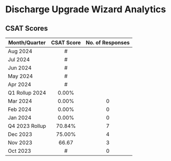 # Discharge Upgrade Wizard Analytics

## CSAT Scores

| Month/Quarter | CSAT Score | No. of Responses
| --- |:---:|:---:|
| Aug 2024 | # ||
| Jul 2024 | # ||
| Jun 2024 | # ||
| May 2024 | # ||
| Apr 2024 | # ||
| Q1 Rollup 2024 | 0.00% |
| Mar 2024 | 0.00% |0 |
| Feb 2024 | 0.00% |0 |
| Jan 2024 | 0.00% |0 |
|Q4 2023 Rollup | 70.84% | 7 |
| Dec 2023 | 75.00% | 4 |
| Nov 2023 | 66.67 | 3 |
| Oct 2023 | # | 0 |

